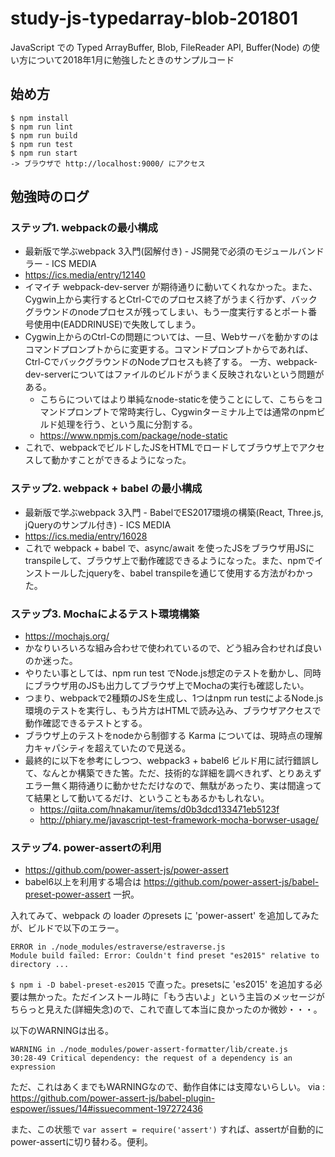 # study-js-typedarray-blob-201801
JavaScript での Typed ArrayBuffer, Blob, FileReader API, Buffer(Node) の使い方について2018年1月に勉強したときのサンプルコード

## 始め方

```
$ npm install
$ npm run lint
$ npm run build
$ npm run test
$ npm run start
-> ブラウザで http://localhost:9000/ にアクセス
```

## 勉強時のログ

### ステップ1. webpackの最小構成

- 最新版で学ぶwebpack 3入門(図解付き) - JS開発で必須のモジュールバンドラー - ICS MEDIA
- https://ics.media/entry/12140
- イマイチ webpack-dev-server が期待通りに動いてくれなかった。また、Cygwin上から実行するとCtrl-Cでのプロセス終了がうまく行かず、バックグラウンドのnodeプロセスが残ってしまい、もう一度実行するとポート番号使用中(EADDRINUSE)で失敗してしまう。
- Cygwin上からのCtrl-Cの問題については、一旦、Webサーバを動かすのはコマンドプロンプトからに変更する。コマンドプロンプトからであれば、Ctrl-CでバックグラウンドのNodeプロセスも終了する。
一方、webpack-dev-serverについてはファイルのビルドがうまく反映されないという問題がある。
  - こちらについてはより単純なnode-staticを使うことにして、こちらをコマンドプロンプトで常時実行し、Cygwinターミナル上では通常のnpmビルド処理を行う、という風に分割する。
  - https://www.npmjs.com/package/node-static
- これで、webpackでビルドしたJSをHTMLでロードしてブラウザ上でアクセスして動かすことができるようになった。

### ステップ2. webpack + babel の最小構成

- 最新版で学ぶwebpack 3入門 - BabelでES2017環境の構築(React, Three.js, jQueryのサンプル付き) - ICS MEDIA
- https://ics.media/entry/16028
- これで webpack + babel で、async/await を使ったJSをブラウザ用JSにtranspileして、ブラウザ上で動作確認できるようになった。また、npmでインストールしたjqueryを、babel transpileを通じて使用する方法がわかった。

### ステップ3. Mochaによるテスト環境構築

- https://mochajs.org/
- かなりいろいろな組み合わせで使われているので、どう組み合わせれば良いのか迷った。
- やりたい事としては、npm run test でNode.js想定のテストを動かし、同時にブラウザ用のJSも出力してブラウザ上でMochaの実行も確認したい。
- つまり、webpackで2種類のJSを生成し、1つはnpm run testによるNode.js環境のテストを実行し、もう片方はHTMLで読み込み、ブラウザアクセスで動作確認できるテストとする。
- ブラウザ上のテストをnodeから制御する Karma については、現時点の理解力キャパシティを超えていたので見送る。
- 最終的に以下を参考にしつつ、webpack3 + babel6 ビルド用に試行錯誤して、なんとか構築できた筈。ただ、技術的な詳細を調べきれず、とりあえずエラー無く期待通りに動かせただけなので、無駄があったり、実は間違ってて結果として動いてるだけ、ということもあるかもしれない。
  - https://qiita.com/hnakamur/items/d0b3dcd133471eb5123f
  - http://phiary.me/javascript-test-framework-mocha-borwser-usage/

### ステップ4. power-assertの利用

- https://github.com/power-assert-js/power-assert
- babel6以上を利用する場合は https://github.com/power-assert-js/babel-preset-power-assert 一択。

入れてみて、webpack の loader のpresets に 'power-assert' を追加してみたが、ビルドで以下のエラー。
```
ERROR in ./node_modules/estraverse/estraverse.js
Module build failed: Error: Couldn't find preset "es2015" relative to directory ...
```

`$ npm i -D babel-preset-es2015` で直った。presetsに 'es2015' を追加する必要は無かった。ただインストール時に「もう古いよ」という主旨のメッセージがちらっと見えた(詳細失念)ので、これで直して本当に良かったのか微妙・・・。

以下のWARNINGは出る。
```
WARNING in ./node_modules/power-assert-formatter/lib/create.js
30:28-49 Critical dependency: the request of a dependency is an expression
```
ただ、これはあくまでもWARNINGなので、動作自体には支障ないらしい。
via : https://github.com/power-assert-js/babel-plugin-espower/issues/14#issuecomment-197272436

また、この状態で `var assert = require('assert')` すれば、assertが自動的にpower-assertに切り替わる。便利。
